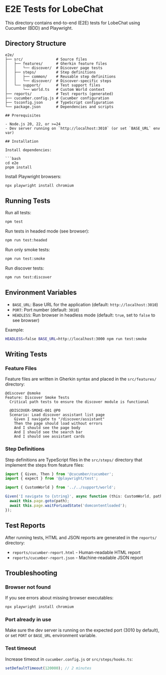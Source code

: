 # E2E Tests for LobeChat

This directory contains end-to-end (E2E) tests for LobeChat using Cucumber (BDD) and Playwright.

## Directory Structure

````
e2e/
├── src/               # Source files
│   ├── features/      # Gherkin feature files
│   │   └── discover/  # Discover page tests
│   ├── steps/         # Step definitions
│   │   ├── common/    # Reusable step definitions
│   │   └── discover/  # Discover-specific steps
│   └── support/       # Test support files
│       └── world.ts   # Custom World context
├── reports/           # Test reports (generated)
├── cucumber.config.js # Cucumber configuration
├── tsconfig.json      # TypeScript configuration
└── package.json       # Dependencies and scripts

## Prerequisites

- Node.js 20, 22, or >=24
- Dev server running on `http://localhost:3010` (or set `BASE_URL` env var)

## Installation

Install dependencies:

```bash
cd e2e
pnpm install
````

Install Playwright browsers:

```bash
npx playwright install chromium
```

## Running Tests

Run all tests:

```bash
npm test
```

Run tests in headed mode (see browser):

```bash
npm run test:headed
```

Run only smoke tests:

```bash
npm run test:smoke
```

Run discover tests:

```bash
npm run test:discover
```

## Environment Variables

- `BASE_URL`: Base URL for the application (default: `http://localhost:3010`)
- `PORT`: Port number (default: `3010`)
- `HEADLESS`: Run browser in headless mode (default: `true`, set to `false` to see browser)

Example:

```bash
HEADLESS=false BASE_URL=http://localhost:3000 npm run test:smoke
```

## Writing Tests

### Feature Files

Feature files are written in Gherkin syntax and placed in the `src/features/` directory:

```gherkin
@discover @smoke
Feature: Discover Smoke Tests
  Critical path tests to ensure the discover module is functional

  @DISCOVER-SMOKE-001 @P0
  Scenario: Load discover assistant list page
    Given I navigate to "/discover/assistant"
    Then the page should load without errors
    And I should see the page body
    And I should see the search bar
    And I should see assistant cards
```

### Step Definitions

Step definitions are TypeScript files in the `src/steps/` directory that implement the steps from feature files:

```typescript
import { Given, Then } from '@cucumber/cucumber';
import { expect } from '@playwright/test';

import { CustomWorld } from '../../support/world';

Given('I navigate to {string}', async function (this: CustomWorld, path: string) {
  await this.page.goto(path);
  await this.page.waitForLoadState('domcontentloaded');
});
```

## Test Reports

After running tests, HTML and JSON reports are generated in the `reports/` directory:

- `reports/cucumber-report.html` - Human-readable HTML report
- `reports/cucumber-report.json` - Machine-readable JSON report

## Troubleshooting

### Browser not found

If you see errors about missing browser executables:

```bash
npx playwright install chromium
```

### Port already in use

Make sure the dev server is running on the expected port (3010 by default), or set `PORT` or `BASE_URL` environment variable.

### Test timeout

Increase timeout in `cucumber.config.js` or `src/steps/hooks.ts`:

```typescript
setDefaultTimeout(120000); // 2 minutes
```
